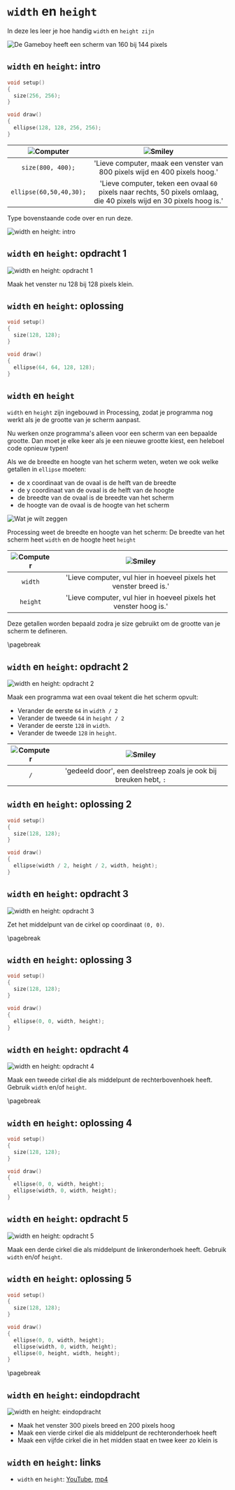 # `width` en `height`

In deze les leer je hoe handig `width` en `height zijn`

![De Gameboy heeft een scherm van 160 bij 144 pixels](Gameboy.jpg)

## `width` en `height`: intro

```c++
void setup() 
{
  size(256, 256);
}

void draw()
{
  ellipse(128, 128, 256, 256);  
}
```

![Computer](EmojiComputer.png) | ![Smiley](EmojiSmiley.png)
:---------------------:|:----------------------------------------: 
`size(800, 400);`|'Lieve computer, maak een venster van 800 pixels wijd en 400 pixels hoog.'
`ellipse(60,50,40,30);`|'Lieve computer, teken een ovaal `60` pixels naar rechts, 50 pixels omlaag, die 40 pixels wijd en 30 pixels hoog is.'

Type bovenstaande code over en run deze.

![`width` en `height`: intro](WidthHeight_Intro.png)

## `width` en `height`: opdracht 1

![`width` en `height`: opdracht 1](WidthHeight_1.png)

Maak het venster nu 128 bij 128 pixels klein.

## `width` en `height`: oplossing

```c++
void setup() 
{
  size(128, 128);
}

void draw()
{
  ellipse(64, 64, 128, 128);  
}
```

## `width` en `height`


`width` en `height` zijn ingebouwd in Processing, 
zodat je programma nog werkt als je de grootte van je scherm aanpast.

Nu werken onze programma's alleen voor een scherm van een bepaalde grootte. 
Dan moet je elke keer als je een nieuwe grootte kiest, een heleboel code opnieuw typen!

Als we de breedte en hoogte van het scherm weten, weten we ook welke getallen in `ellipse` moeten:

 * de x coordinaat van de ovaal is de helft van de breedte 
 * de y coordinaat van de ovaal is de helft van de hoogte
 * de breedte van de ovaal is de breedte van het scherm
 * de hoogte van de ovaal is de hoogte van het scherm

![Wat je wilt zeggen](WidthHeight.png)

Processing weet de breedte en hoogte van het scherm:
De breedte van het scherm heet `width` en de hoogte heet `height`

![Computer](EmojiComputer.png) | ![Smiley](EmojiSmiley.png)
:-------------:|:----------------------------------------: 
`width`|'Lieve computer, vul hier in hoeveel pixels het venster breed is.'
`height`|'Lieve computer, vul hier in hoeveel pixels het venster hoog is.'

Deze getallen worden bepaald zodra je size gebruikt om de grootte van je scherm te defineren.

\pagebreak

## `width` en `height`: opdracht 2

![`width` en `height`: opdracht 2](WidthHeight_2.png)

Maak een programma wat een ovaal tekent die het scherm opvult:

 * Verander de eerste `64` in `width / 2`
 * Verander de tweede `64` in `height / 2`
 * Verander de eerste `128` in `width`.
 * Verander de tweede `128` in `height`.

![Computer](EmojiComputer.png) | ![Smiley](EmojiSmiley.png)
:-------------:|:----------------------------------------: 
`/`|'gedeeld door', een deelstreep zoals je ook bij breuken hebt, `:`

## `width` en `height`: oplossing 2


```c++
void setup() 
{
  size(128, 128);
}

void draw()
{
  ellipse(width / 2, height / 2, width, height);  
}
```

## `width` en `height`: opdracht 3

![`width` en `height`: opdracht 3](WidthHeight_3.png)

Zet het middelpunt van de cirkel op coordinaat `(0, 0)`.

\pagebreak

## `width` en `height`: oplossing 3

```c++
void setup() 
{
  size(128, 128);
}

void draw()
{
  ellipse(0, 0, width, height);  
}
```

## `width` en `height`: opdracht 4

![`width` en `height`: opdracht 4](WidthHeight_4.png)

Maak een tweede cirkel die als middelpunt de rechterbovenhoek heeft.
Gebruik `width` en/of `height`.

\pagebreak

## `width` en `height`: oplossing 4

```c++
void setup() 
{
  size(128, 128);
}

void draw()
{
  ellipse(0, 0, width, height);  
  ellipse(width, 0, width, height);  
}
```

## `width` en `height`: opdracht 5

![`width` en `height`: opdracht 5](WidthHeight_5.png)

Maak een derde cirkel die als middelpunt de linkeronderhoek heeft.
Gebruik `width` en/of `height`.

## `width` en `height`: oplossing 5

```c++
void setup() 
{
  size(128, 128);
}

void draw()
{
  ellipse(0, 0, width, height);  
  ellipse(width, 0, width, height);  
  ellipse(0, height, width, height);  
}
```

\pagebreak

## `width` en `height`: eindopdracht

![`width` en `height`: eindopdracht](WidthHeight_Eindopdracht.png)

 * Maak het venster 300 pixels breed en 200 pixels hoog
 * Maak een vierde cirkel die als middelpunt de rechteronderhoek heeft
 * Maak een vijfde cirkel die in het midden staat en twee keer zo klein is

## `width` en `height`: links

 * `width` en `height`: [YouTube](https://youtu.be/pbj0fUn0qVQ), [mp4](http://www.richelbilderbeek.nl/width_en_height.mp4)